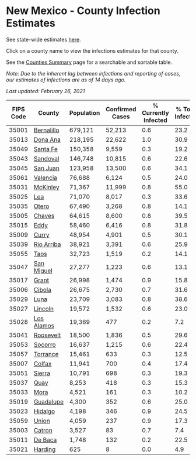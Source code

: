 # New Mexico - County Infection Estimates

See state-wide estimates [here](/infections/us-nm).

Click on a county name to view the infections estimates for that county.

See the [Counties Summary](/infections/summary-counties) page for a searchable and sortable table.

*Note: Due to the inherent lag between infections and reporting of cases, our estimates of infections are as of 14 days ago.*

*Last updated: February 26, 2021*

|   FIPS Code |                   County |   Population |   Confirmed Cases |   % Currently Infected |   % Total Infected |
|-------------|--------------------------|--------------|-------------------|------------------------|--------------------|
|       35001 | [Bernalillo](bernalillo) |      679,121 |            52,213 |                    0.6 |               23.2 |
|       35013 |     [Dona Ana](dona-ana) |      218,195 |            22,622 |                    1.0 |               30.9 |
|       35049 |     [Santa Fe](santa-fe) |      150,358 |             9,559 |                    0.3 |               19.2 |
|       35043 |     [Sandoval](sandoval) |      146,748 |            10,815 |                    0.6 |               22.6 |
|       35045 |     [San Juan](san-juan) |      123,958 |            13,500 |                    0.6 |               34.1 |
|       35061 |     [Valencia](valencia) |       76,688 |             6,124 |                    0.5 |               24.0 |
|       35031 |     [McKinley](mckinley) |       71,367 |            11,999 |                    0.8 |               55.0 |
|       35025 |               [Lea](lea) |       71,070 |             8,017 |                    0.3 |               33.6 |
|       35035 |           [Otero](otero) |       67,490 |             3,268 |                    0.8 |               14.1 |
|       35005 |         [Chaves](chaves) |       64,615 |             8,600 |                    0.8 |               39.5 |
|       35015 |             [Eddy](eddy) |       58,460 |             6,416 |                    0.8 |               31.8 |
|       35009 |           [Curry](curry) |       48,954 |             4,901 |                    0.5 |               30.1 |
|       35039 | [Rio Arriba](rio-arriba) |       38,921 |             3,391 |                    0.6 |               25.9 |
|       35055 |             [Taos](taos) |       32,723 |             1,519 |                    0.2 |               14.1 |
|       35047 | [San Miguel](san-miguel) |       27,277 |             1,223 |                    0.6 |               13.1 |
|       35017 |           [Grant](grant) |       26,998 |             1,474 |                    0.9 |               15.8 |
|       35006 |         [Cibola](cibola) |       26,675 |             2,730 |                    0.7 |               31.6 |
|       35029 |             [Luna](luna) |       23,709 |             3,083 |                    0.8 |               38.6 |
|       35027 |       [Lincoln](lincoln) |       19,572 |             1,532 |                    0.6 |               23.0 |
|       35028 | [Los Alamos](los-alamos) |       19,369 |               477 |                    0.2 |                7.2 |
|       35041 |   [Roosevelt](roosevelt) |       18,500 |             1,836 |                    0.5 |               29.6 |
|       35053 |       [Socorro](socorro) |       16,637 |             1,215 |                    0.6 |               22.4 |
|       35057 |     [Torrance](torrance) |       15,461 |               633 |                    0.3 |               12.5 |
|       35007 |         [Colfax](colfax) |       11,941 |               700 |                    0.4 |               17.4 |
|       35051 |         [Sierra](sierra) |       10,791 |               698 |                    0.3 |               19.3 |
|       35037 |             [Quay](quay) |        8,253 |               418 |                    0.3 |               15.3 |
|       35033 |             [Mora](mora) |        4,521 |               161 |                    0.3 |               10.2 |
|       35019 |   [Guadalupe](guadalupe) |        4,300 |               352 |                    0.6 |               25.0 |
|       35023 |       [Hidalgo](hidalgo) |        4,198 |               346 |                    0.9 |               24.5 |
|       35059 |           [Union](union) |        4,059 |               237 |                    0.9 |               17.3 |
|       35003 |         [Catron](catron) |        3,527 |                83 |                    0.7 |                7.4 |
|       35011 |       [De Baca](de-baca) |        1,748 |               132 |                    0.2 |               22.5 |
|       35021 |       [Harding](harding) |          625 |                 8 |                    0.0 |                4.9 |